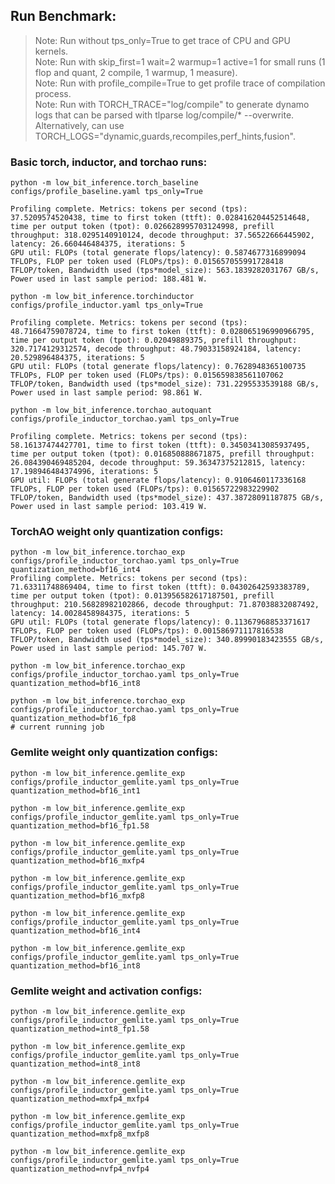 ## Run Benchmark:
> Note: Run without tps_only=True to get trace of CPU and GPU kernels.      
> Note: Run with skip_first=1 wait=2 warmup=1 active=1 for small runs (1 flop and quant, 2 compile, 1 warmup, 1 measure).      
> Note: Run with profile_compile=True to get profile trace of compilation process.      
> Note: Run with TORCH_TRACE="log/compile" to generate dynamo logs that can be parsed with tlparse log/compile/* --overwrite. Alternatively, can use TORCH_LOGS="dynamic,guards,recompiles,perf_hints,fusion".      

### Basic torch, inductor, and torchao runs:
```
python -m low_bit_inference.torch_baseline configs/profile_baseline.yaml tps_only=True

Profiling complete. Metrics: tokens per second (tps): 37.5209574520438, time to first token (ttft): 0.028416204452514648, time per output token (tpot): 0.026628995703124998, prefill throughput: 318.0295140910124, decode throughput: 37.56522666445902, latency: 26.660446484375, iterations: 5
GPU util: FLOPs (total generate flops/latency): 0.5874677316899094 TFLOPs, FLOP per token used (FLOPs/tps): 0.015657055991728418 TFLOP/token, Bandwidth used (tps*model_size): 563.1839282031767 GB/s, Power used in last sample period: 188.481 W.
```

```
python -m low_bit_inference.torchinductor configs/profile_inductor.yaml tps_only=True

Profiling complete. Metrics: tokens per second (tps): 48.71664759078724, time to first token (ttft): 0.028065196990966795, time per output token (tpot): 0.02049889375, prefill throughput: 320.7174129312574, decode throughput: 48.79033158924184, latency: 20.529896484375, iterations: 5
GPU util: FLOPs (total generate flops/latency): 0.7628948365100735 TFLOPs, FLOP per token used (FLOPs/tps): 0.015659838561107062 TFLOP/token, Bandwidth used (tps*model_size): 731.2295533539188 GB/s, Power used in last sample period: 98.861 W.
```

```
python -m low_bit_inference.torchao_autoquant configs/profile_inductor_torchao.yaml tps_only=True

Profiling complete. Metrics: tokens per second (tps): 58.16137474427701, time to first token (ttft): 0.34503413085937495, time per output token (tpot): 0.016850888671875, prefill throughput: 26.084390469485204, decode throughput: 59.36347375212815, latency: 17.198946484374996, iterations: 5
GPU util: FLOPs (total generate flops/latency): 0.9106460117336168 TFLOPs, FLOP per token used (FLOPs/tps): 0.01565722983229902 TFLOP/token, Bandwidth used (tps*model_size): 437.38728091187875 GB/s, Power used in last sample period: 103.419 W.
```

### TorchAO weight only quantization configs:
```
python -m low_bit_inference.torchao_exp configs/profile_inductor_torchao.yaml tps_only=True quantization_method=bf16_int4
Profiling complete. Metrics: tokens per second (tps): 71.63311748869404, time to first token (ttft): 0.04302642593383789, time per output token (tpot): 0.013956582617187501, prefill throughput: 210.56828982102866, decode throughput: 71.87038832087492, latency: 14.0028458984375, iterations: 5
GPU util: FLOPs (total generate flops/latency): 0.11367968853371617 TFLOPs, FLOP per token used (FLOPs/tps): 0.001586971117816538 TFLOP/token, Bandwidth used (tps*model_size): 340.89990183423555 GB/s, Power used in last sample period: 145.707 W.
```

```
python -m low_bit_inference.torchao_exp configs/profile_inductor_torchao.yaml tps_only=True quantization_method=bf16_int8
```

```
python -m low_bit_inference.torchao_exp configs/profile_inductor_torchao.yaml tps_only=True quantization_method=bf16_fp8
# current running job
```

### Gemlite weight only quantization configs:
```
python -m low_bit_inference.gemlite_exp configs/profile_inductor_gemlite.yaml tps_only=True quantization_method=bf16_int1
```

```
python -m low_bit_inference.gemlite_exp configs/profile_inductor_gemlite.yaml tps_only=True quantization_method=bf16_fp1.58
```

```
python -m low_bit_inference.gemlite_exp configs/profile_inductor_gemlite.yaml tps_only=True quantization_method=bf16_mxfp4
```

```
python -m low_bit_inference.gemlite_exp configs/profile_inductor_gemlite.yaml tps_only=True quantization_method=bf16_mxfp8
```

```
python -m low_bit_inference.gemlite_exp configs/profile_inductor_gemlite.yaml tps_only=True quantization_method=bf16_int4
```

```
python -m low_bit_inference.gemlite_exp configs/profile_inductor_gemlite.yaml tps_only=True quantization_method=bf16_int8
```

### Gemlite weight and activation configs:
```
python -m low_bit_inference.gemlite_exp configs/profile_inductor_gemlite.yaml tps_only=True quantization_method=int8_fp1.58
```

```
python -m low_bit_inference.gemlite_exp configs/profile_inductor_gemlite.yaml tps_only=True quantization_method=int8_int8
```

```
python -m low_bit_inference.gemlite_exp configs/profile_inductor_gemlite.yaml tps_only=True quantization_method=mxfp4_mxfp4
```

```
python -m low_bit_inference.gemlite_exp configs/profile_inductor_gemlite.yaml tps_only=True quantization_method=mxfp8_mxfp8
```

```
python -m low_bit_inference.gemlite_exp configs/profile_inductor_gemlite.yaml tps_only=True quantization_method=nvfp4_nvfp4
```